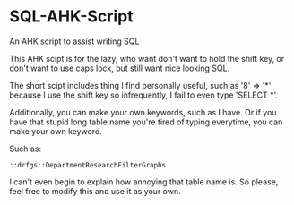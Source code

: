 # SQL-AHK-Script
An AHK script to assist writing SQL

This AHK scipt is for the lazy, who want don't want to hold the shift key, or don't want to use caps lock, but still want nice looking SQL.

The short scipt includes thing I find personally useful, such as '8' => '*' because I use the shift key so infrequently, I fail to even type 'SELECT *'.

Additionally, you can make your own keywords, such as I have. Or if you have that stupid long table name you're tired of typing everytime, you can make your own keyword.

Such as:

```
::drfgs::DepartmentResearchFilterGraphs
```

I can't even begin to explain how annoying that table name is. So please, feel free to modify this and use it as your own.
